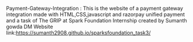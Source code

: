 Payment-Gateway-Integration :
This is the website of a payment gateway integration made with HTML,CSS,javascript and razorpay unified payment and a task of The GRIP at Spark Foundation Internship created by Sumanth gowda DM
Website link:https://sumanth2908.github.io/sparksfoundation_task3/
